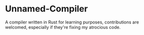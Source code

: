 # Unnamed-Compiler

A compiler written in Rust for learning purposes, contributions are welcomed, especially if they're fixing my atrocious code.



